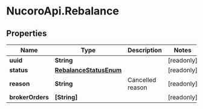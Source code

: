 # NucoroApi.Rebalance

## Properties

Name | Type | Description | Notes
------------ | ------------- | ------------- | -------------
**uuid** | **String** |  | [readonly] 
**status** | [**RebalanceStatusEnum**](RebalanceStatusEnum.md) |  | [readonly] 
**reason** | **String** | Cancelled reason | [readonly] 
**brokerOrders** | **[String]** |  | [readonly] 


